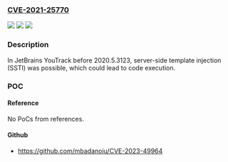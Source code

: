 ### [CVE-2021-25770](https://cve.mitre.org/cgi-bin/cvename.cgi?name=CVE-2021-25770)
![](https://img.shields.io/static/v1?label=Product&message=n%2Fa&color=blue)
![](https://img.shields.io/static/v1?label=Version&message=n%2Fa&color=blue)
![](https://img.shields.io/static/v1?label=Vulnerability&message=n%2Fa&color=brighgreen)

### Description

In JetBrains YouTrack before 2020.5.3123, server-side template injection (SSTI) was possible, which could lead to code execution.

### POC

#### Reference
No PoCs from references.

#### Github
- https://github.com/mbadanoiu/CVE-2023-49964

